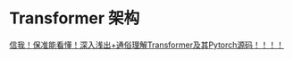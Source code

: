 # Transformer 架构


[信我！保准能看懂！深入浅出+通俗理解Transformer及其Pytorch源码！！！！](https://mp.weixin.qq.com/s/d5hbBjizOrlLSj-O9jOTZA)

